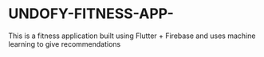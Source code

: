 # UNDOFY-FITNESS-APP-
This is a fitness application built using Flutter + Firebase and uses machine learning to give recommendations
